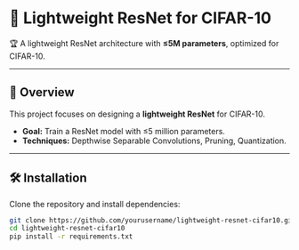 # 🚀 Lightweight ResNet for CIFAR-10
🏆 A lightweight ResNet architecture with **≤5M parameters**, optimized for CIFAR-10.

---

## 📖 Overview
This project focuses on designing a **lightweight ResNet** for CIFAR-10.  
- **Goal:** Train a ResNet model with ≤5 million parameters.
- **Techniques:** Depthwise Separable Convolutions, Pruning, Quantization.

---

## 🛠 Installation
Clone the repository and install dependencies:
```bash
git clone https://github.com/yourusername/lightweight-resnet-cifar10.git
cd lightweight-resnet-cifar10
pip install -r requirements.txt

